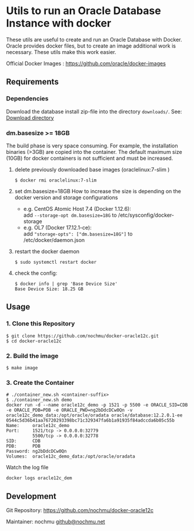 # Utils to run an Oracle Database Instance with docker

These utils are useful to create and run an Oracle Database with Docker.
Oracle provides docker files, but to create an image additional work is necessary. 
These utils make this work easier.

Official Docker Images : https://github.com/oracle/docker-images

## Requirements
### Dependencies
Download the database install zip-file into the directory ```downloads/```.
See: [Download directory](downloads/README.md)

### dm.basesize >= 18GB
The build phase is very space consuming. For example, the installation binaries (>3GB) are copied into the container.
The default maximum size (10GB) for docker containers is not sufficient and must be increased.

1. delete previously downloaded base images (oraclelinux:7-slim )
    ```
    $ docker rmi oraclelinux:7-slim
    ``` 

2. set  dm.basesize=18GB 
How to increase the size is depending on the docker version and storage configurations
    * e.g. CentOS Atomic Host 7.4 (Docker 1.12.6):  
        add ```--storage-opt dm.basesize=18G```	to /etc/sysconfig/docker-storage
    * e.g. OL7 (Docker 17.12.1-ce):  
        add ```"storage-opts": ["dm.basesize=18G"]``` to /etc/docker/daemon.json
 
3. restart the docker daemon
    ```
    $ sudo systemctl restart docker
    ```

4. check the config: 
    ``` 
    $ docker info | grep 'Base Device Size'
    Base Device Size: 18.25 GB
    ```  

## Usage

### 1. Clone this Repository
```
$ git clone https://github.com/nochmu/docker-oracle12c.git 
$ cd docker-oracle12c
```

### 2. Build the image
```
$ make image
```

### 3. Create the Container
```
# ./container_new.sh <container-suffix>
$ ./container_new.sh demo
docker run -d --name oracle12c_demo -p 1521 -p 5500 -e ORACLE_SID=CDB -e ORACLE_PDB=PDB -e ORACLE_PWD=ng2bDdcDCw0Qn -v oracle12c_demo_data:/opt/oracle/oradata oracle/database:12.2.0.1-ee
0544c5d36b41aa76720293398bc71c329347fa6b1a91935f84adccda6b05c55b
Name:     oracle12c_demo
Port:     1521/tcp -> 0.0.0.0:32779
          5500/tcp -> 0.0.0.0:32778
SID:      CDB
PDB:      PDB
Password: ng2bDdcDCw0Qn
Volumes:  oracle12c_demo_data:/opt/oracle/oradata
```

Watch the log file
```
docker logs oracle12c_dem
```


## Development
Git Repository: https://github.com/nochmu/docker-oracle12c 

Maintainer: nochmu <github@nochmu.net>

